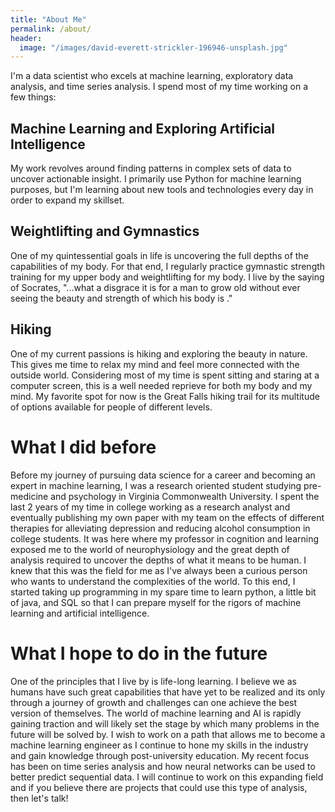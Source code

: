 ```yaml
---
title: "About Me"
permalink: /about/
header:
  image: "/images/david-everett-strickler-196946-unsplash.jpg"
---
```


I'm a data scientist who excels at machine learning, exploratory data analysis, and time series analysis. I spend most of my time working on a few things:

## Machine Learning and Exploring Artificial Intelligence
My work revolves around finding patterns in complex sets of data to uncover actionable insight. I primarily use Python for machine learning purposes, but I'm learning about new tools and technologies every day in order to expand my skillset.

## Weightlifting and Gymnastics
One of my quintessential goals in life is uncovering the full depths of the capabilities of my body. For that end, I regularly practice gymnastic strength training for my upper body and weightlifting for my  body. I live by the saying of Socrates, "...what a disgrace it is for a man to grow old without ever seeing the beauty and strength of which his body is ."

## Hiking
One of my current passions is hiking and exploring the beauty in nature. This gives me time to relax my mind and feel more connected with the outside world. Considering most of my time is spent sitting and staring at a computer screen, this is a well needed reprieve for both my body and my mind. My favorite spot for now is the Great Falls hiking trail for its multitude of options available for people of different levels.

# What I did before
Before my journey of pursuing data science for a career and becoming an expert in machine learning, I was a research oriented student studying pre-medicine and psychology in Virginia Commonwealth University. I spent the last 2 years of my time in college working as a research analyst and eventually publishing my own paper with my team on the effects of different therapies for alleviating depression and reducing alcohol consumption in college students.
It was here where my professor in cognition and learning exposed me to the world of neurophysiology and the great depth of analysis required to uncover the depths of what it means to be human. I knew that this was the field for me as I've always been a curious person who wants to understand the complexities of the world.
To this end, I started taking up programming in my spare time to learn python, a little bit of java, and SQL so that I can prepare myself for the rigors of machine learning and artificial intelligence.

# What I hope to do in the future
One of the principles that I live by is life-long learning. I believe we as humans have such great capabilities that have yet to be realized and its only through a journey of growth and challenges can one achieve the best version of themselves.
The world of machine learning and AI is rapidly gaining traction and will likely set the stage by which many problems in the future will be solved by. I wish to work on a path that allows me to become a machine learning engineer as I continue to hone my skills in the industry and gain knowledge through post-university education. My recent focus has been on time series analysis and how neural networks can be used to better predict sequential data. I will continue to work on this expanding field and if you believe there are projects that could use this type of analysis, then let's talk!
